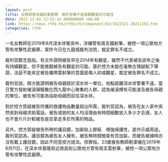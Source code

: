 ```yaml
---
layout: post
title: 女教師管有鐳射筆脫罪　裁判官稱不能推翻觀星的可能性
date: 2021-12-02 22:51:14.000000000 +08:00
link: https://news.rthk.hk/rthk/ch/component/k2/1622521-20211202.htm
categories: rthk
---
```


一名女教師在2019年8月深水埗衝突中，涉嫌管有兩支鐳射筆，被控一項公眾地方管有攻擊性武器罪，案件今日在九龍城裁判法院，裁定罪名不成立。

裁判官鄭念慈指，有文件證明被告早在2014年有觀星，雖然不代表被告該年之後有持續觀星，但不能推翻被告有觀星的可能，基於控方未能在毫無合理疑點下舉證，法庭不能肯定被告攜帶雷射筆的意圖是傷人抑或觀星，裁定被告罪名不成立。

裁判官說，辯方能證明被告母親居於深水埗一單位，地點距離深水埗警署不遠，當日警方發射催淚彈驅散在西九龍中心聚集的人群，認為催淚煙有可能波及被告母親的單位，被告有可能為協助母親而前往深水埗。

對於控方質疑被告所攜的救護物品數量超出所需，裁判官認為，被告在友人家中突然收到母親求助電話，被告或她的友人均沒理由有時間細數放入多少才合適，友人也不會斤斤計較被告是否拿走多於所需的物品。

另外，控方質疑被告所帶的護目鏡，加裝貼上膠紙　增強保護性，是作示威用途。裁判官認為，護目鏡為被告友人擁有，被告無時間檢查有否加裝，而被告被捕時亦沒有戴上護目鏡，因此不同意控方說法。控罪指，23歲被告教師劉潔儀在2019年8月11日，在深水埗基隆街近南昌街公眾地方管有兩支雷射筆，被控一項公眾地方管有攻擊性武器罪。
